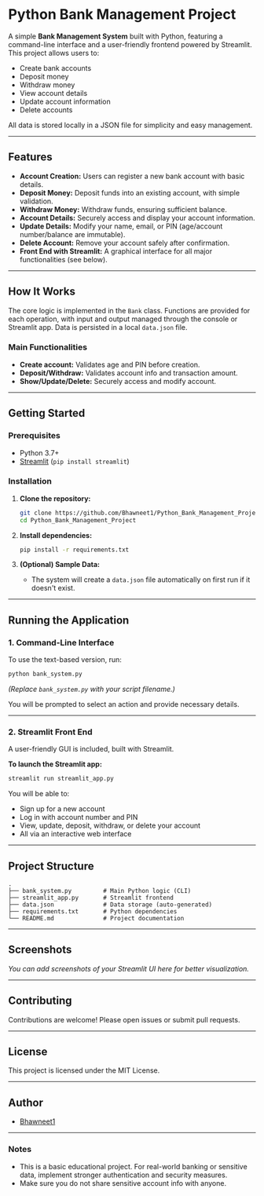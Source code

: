 # Python Bank Management Project

A simple **Bank Management System** built with Python, featuring a command-line interface and a user-friendly frontend powered by Streamlit. This project allows users to:
- Create bank accounts
- Deposit money
- Withdraw money
- View account details
- Update account information
- Delete accounts

All data is stored locally in a JSON file for simplicity and easy management.

---

## Features

- **Account Creation:** Users can register a new bank account with basic details.
- **Deposit Money:** Deposit funds into an existing account, with simple validation.
- **Withdraw Money:** Withdraw funds, ensuring sufficient balance.
- **Account Details:** Securely access and display your account information.
- **Update Details:** Modify your name, email, or PIN (age/account number/balance are immutable).
- **Delete Account:** Remove your account safely after confirmation.
- **Front End with Streamlit:** A graphical interface for all major functionalities (see below).

---

## How It Works

The core logic is implemented in the `Bank` class. Functions are provided for each operation, with input and output managed through the console or Streamlit app. Data is persisted in a local `data.json` file.

### Main Functionalities

- **Create account:** Validates age and PIN before creation.
- **Deposit/Withdraw:** Validates account info and transaction amount.
- **Show/Update/Delete:** Securely access and modify account.

---

## Getting Started

### Prerequisites

- Python 3.7+
- [Streamlit](https://streamlit.io/) (`pip install streamlit`)

### Installation

1. **Clone the repository:**
   ```bash
   git clone https://github.com/Bhawneet1/Python_Bank_Management_Project.git
   cd Python_Bank_Management_Project
   ```

2. **Install dependencies:**
   ```bash
   pip install -r requirements.txt
   ```

3. **(Optional) Sample Data:**
   - The system will create a `data.json` file automatically on first run if it doesn't exist.

---

## Running the Application

### 1. Command-Line Interface

To use the text-based version, run:

```bash
python bank_system.py
```
*(Replace `bank_system.py` with your script filename.)*

You will be prompted to select an action and provide necessary details.

---

### 2. Streamlit Front End

A user-friendly GUI is included, built with Streamlit.

**To launch the Streamlit app:**

```bash
streamlit run streamlit_app.py
```

You will be able to:
- Sign up for a new account
- Log in with account number and PIN
- View, update, deposit, withdraw, or delete your account
- All via an interactive web interface

---

## Project Structure

```
.
├── bank_system.py         # Main Python logic (CLI)
├── streamlit_app.py       # Streamlit frontend
├── data.json              # Data storage (auto-generated)
├── requirements.txt       # Python dependencies
└── README.md              # Project documentation
```

---

## Screenshots

*You can add screenshots of your Streamlit UI here for better visualization.*

---

## Contributing

Contributions are welcome! Please open issues or submit pull requests.

---

## License

This project is licensed under the MIT License.

---

## Author

- [Bhawneet1](https://github.com/Bhawneet1)

---

### Notes

- This is a basic educational project. For real-world banking or sensitive data, implement stronger authentication and security measures.
- Make sure you do not share sensitive account info with anyone.
